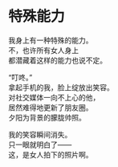 # 特殊能力

我身上有一种特殊的能力。\
不，也许所有女人身上\
都潜藏着这样的能力也说不定。

“叮咚。”\
拿起手机的我，脸上绽放出笑容。\
对社交媒体一向不上心的他，\
居然难得地更新了朋友圈。\
夕阳为背景的朦胧帅照。

我的笑容瞬间消失。\
只一眼就明白了——\
这，是女人拍下的照片啊。















